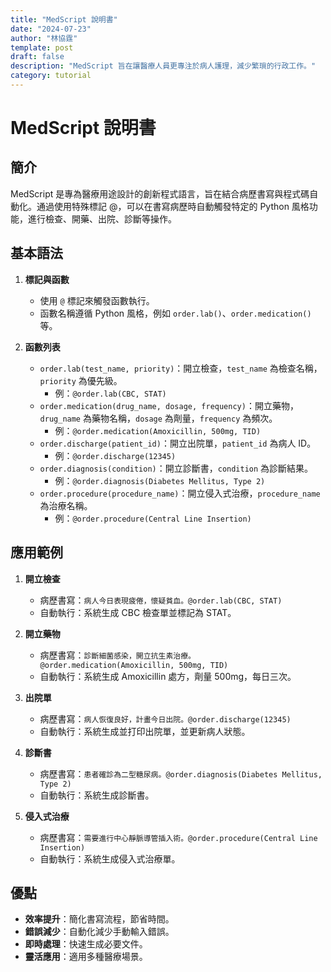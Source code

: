 ```yaml
---
title: "MedScript 說明書"
date: "2024-07-23"
author: "林協霆"
template: post
draft: false
description: "MedScript 旨在讓醫療人員更專注於病人護理，減少繁瑣的行政工作。"
category: tutorial
---
```


# MedScript 說明書

## 簡介

MedScript 是專為醫療用途設計的創新程式語言，旨在結合病歷書寫與程式碼自動化。通過使用特殊標記 @，可以在書寫病歷時自動觸發特定的 Python 風格功能，進行檢查、開藥、出院、診斷等操作。

## 基本語法

1. **標記與函數**

   - 使用 `@` 標記來觸發函數執行。
   - 函數名稱遵循 Python 風格，例如 `order.lab()`、`order.medication()` 等。

2. **函數列表**
   - `order.lab(test_name, priority)`：開立檢查，`test_name` 為檢查名稱，`priority` 為優先級。
     - 例：`@order.lab(CBC, STAT)`
   - `order.medication(drug_name, dosage, frequency)`：開立藥物，`drug_name` 為藥物名稱，`dosage` 為劑量，`frequency` 為頻次。
     - 例：`@order.medication(Amoxicillin, 500mg, TID)`
   - `order.discharge(patient_id)`：開立出院單，`patient_id` 為病人 ID。
     - 例：`@order.discharge(12345)`
   - `order.diagnosis(condition)`：開立診斷書，`condition` 為診斷結果。
     - 例：`@order.diagnosis(Diabetes Mellitus, Type 2)`
   - `order.procedure(procedure_name)`：開立侵入式治療，`procedure_name` 為治療名稱。
     - 例：`@order.procedure(Central Line Insertion)`

## 應用範例

1. **開立檢查**

   - 病歷書寫：`病人今日表現疲倦，懷疑貧血。@order.lab(CBC, STAT)`
   - 自動執行：系統生成 CBC 檢查單並標記為 STAT。

2. **開立藥物**

   - 病歷書寫：`診斷細菌感染，開立抗生素治療。@order.medication(Amoxicillin, 500mg, TID)`
   - 自動執行：系統生成 Amoxicillin 處方，劑量 500mg，每日三次。

3. **出院單**

   - 病歷書寫：`病人恢復良好，計畫今日出院。@order.discharge(12345)`
   - 自動執行：系統生成並打印出院單，並更新病人狀態。

4. **診斷書**

   - 病歷書寫：`患者確診為二型糖尿病。@order.diagnosis(Diabetes Mellitus, Type 2)`
   - 自動執行：系統生成診斷書。

5. **侵入式治療**
   - 病歷書寫：`需要進行中心靜脈導管插入術。@order.procedure(Central Line Insertion)`
   - 自動執行：系統生成侵入式治療單。

## 優點

- **效率提升**：簡化書寫流程，節省時間。
- **錯誤減少**：自動化減少手動輸入錯誤。
- **即時處理**：快速生成必要文件。
- **靈活應用**：適用多種醫療場景。
